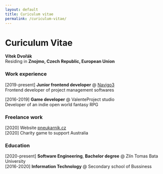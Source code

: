 ```yaml
---
layout: default
title: Curiculum vitae
permalink: /curiculum-vitae/
---
```


# Curiculum Vitae
**Vítek Dvořák**   
Residing in **Znojmo, Czech Republic, European Union**   

### Work experience

[2019-present] **Junior frontend developer** @ [Navigo3](https://navigo3.com)   
Frontend developer of project management softwares   

[2016-2019] **Game developer** @ ValenteProject studio   
 Developer of an indie open world fantasy RPG   

### Freelance work
[2020] Website [pneukarnik.cz](https://pneukarnik.cz)   
[2020] Charity game to support Australia   

### Education   

[2020-present] **Software Engineering**, **Bachelor degree** @ Zlín Tomas Bata University   
[2016-2020] **Information Technology** @ Secondary school of Bussiness
